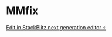 # MMfix

[Edit in StackBlitz next generation editor ⚡️](https://stackblitz.com/~/github.com/drazpa/MMfix)